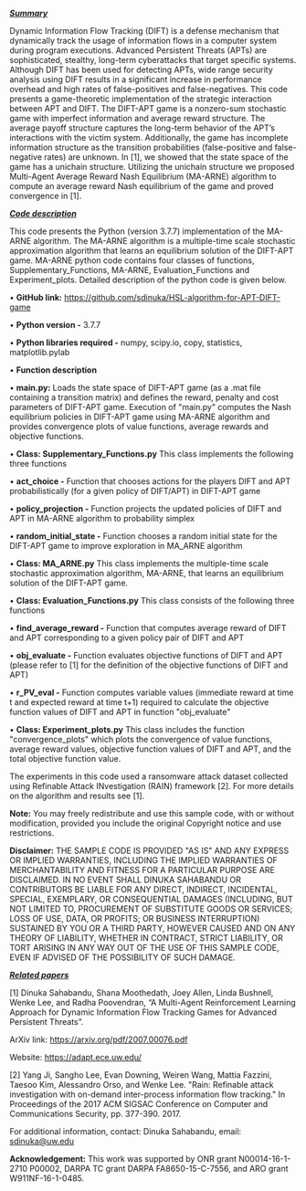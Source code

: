 <b><u><i>Summary</i></u></b>

Dynamic Information Flow Tracking (DIFT) is a defense mechanism that dynamically track the usage of information flows in a computer system during program executions. Advanced Persistent Threats (APTs) are sophisticated, stealthy, long-term cyberattacks that target specific systems. Although DIFT has been used for detecting APTs, wide range security analysis using DIFT results in a significant increase in performance overhead and high rates of false-positives and false-negatives. This code presents a game-theoretic implementation of the strategic interaction between APT and DIFT. The DIFT-APT game is a nonzero-sum stochastic game with imperfect information and average reward structure. The average payoff structure captures the long-term behavior of the APT’s interactions with the victim system.  Additionally, the game has incomplete information structure as the transition probabilities (false-positive and false-negative rates) are unknown. In [1], we showed that the state space of the game has a unichain structure. Utilizing the unichain structure we proposed Multi-Agent Average Reward Nash Equilibrium (MA-ARNE) algorithm to compute an average reward Nash equilibrium of the game and proved convergence in [1].

<b><u><i>Code description</i></u></b>

This code presents the Python (version 3.7.7) implementation of the MA-ARNE algorithm. The MA-ARNE algorithm is a multiple-time scale stochastic approximation algorithm that learns an equilibrium solution of the DIFT-APT game. MA-ARNE python code contains four classes of functions, Supplementary_Functions, MA-ARNE, Evaluation_Functions and Experiment_plots. Detailed description of the python code is given below. 

•	<b>GitHub link:</b> https://github.com/sdinuka/HSL-algorithm-for-APT-DIFT-game

•	<b>Python version -</b> 3.7.7

•	<b>Python libraries required -</b> numpy, scipy.io, copy, statistics, matplotlib.pylab

•	<b>Function description</b> 

•	<b>main.py:</b> Loads the state space of DIFT-APT game (as a .mat file containing a transition matrix) and defines the reward, penalty and cost 		parameters of DIFT-APT game. Execution of "main.py" computes the Nash equilibrium policies in DIFT-APT game using MA-ARNE algorithm and provides 		convergence plots of value functions, average rewards and objective functions. 

•	<b>Class: Supplementary_Functions.py</b>
        This class implements the following three functions
	     
•	<b>act_choice -</b> Function that chooses actions for the players DIFT and APT probabilistically (for a given policy of DIFT/APT) in DIFT-APT game

•	<b>policy_projection -</b> Function projects the updated policies of DIFT and APT in MA-ARNE algorithm to probability simplex 

•	<b>random_initial_state -</b> Function chooses a random initial state for the DIFT-APT game to improve exploration in MA_ARNE algorithm 

•	<b>Class: MA_ARNE.py</b> 
        This class implements the multiple-time scale stochastic approximation algorithm, MA-ARNE, that learns an equilibrium solution of the DIFT-APT game.
	
•	<b>Class: Evaluation_Functions.py</b> 
	This class consists of the following three functions
	
•	<b>find_average_reward -</b> Function that computes average reward of DIFT and APT corresponding to a given policy pair of DIFT and APT

•	<b>obj_evaluate -</b> Function evaluates objective functions of DIFT and APT (please refer to [1] for the definition of the objective functions of DIFT 	and APT)

•	<b>r_PV_eval -</b> Function computes variable values (immediate reward at time t and expected reward at time t+1) required to calculate the objective 		function values of DIFT and APT in function "obj_evaluate" 

•	<b>Class: Experiment_plots.py</b>
	This class includes the function "convergence_plots" which plots the 	convergence of value functions, average reward values, objective function 		values of DIFT and APT, and the total objective function value.
	
The experiments in this code used a ransomware attack dataset collected using Refinable Attack INvestigation (RAIN) framework [2]. For more details on the algorithm and results see [1].

<b>Note:</b> You may freely redistribute and use this sample code, with or without modification, provided you include the original Copyright notice and use restrictions.

<b>Disclaimer:</b> THE SAMPLE CODE IS PROVIDED "AS IS" AND ANY EXPRESS OR IMPLIED WARRANTIES, INCLUDING THE IMPLIED WARRANTIES OF MERCHANTABILITY AND FITNESS FOR A PARTICULAR PURPOSE ARE DISCLAIMED. IN NO EVENT SHALL DINUKA SAHABANDU OR CONTRIBUTORS BE LIABLE FOR ANY DIRECT, INDIRECT, INCIDENTAL, SPECIAL, EXEMPLARY, OR CONSEQUENTIAL DAMAGES (INCLUDING, BUT NOT LIMITED TO, PROCUREMENT OF SUBSTITUTE GOODS OR SERVICES; LOSS OF USE, DATA, OR PROFITS; OR BUSINESS INTERRUPTION) SUSTAINED BY YOU OR A THIRD PARTY, HOWEVER CAUSED AND ON ANY THEORY OF LIABILITY, WHETHER IN CONTRACT, STRICT LIABILITY, OR TORT ARISING IN ANY WAY OUT OF THE USE OF THIS SAMPLE CODE, EVEN IF ADVISED OF THE POSSIBILITY OF SUCH DAMAGE.

<b><u><i>Related papers</b></u></i>
	
[1] Dinuka Sahabandu, Shana Moothedath,  Joey Allen, Linda Bushnell, Wenke Lee, and Radha Poovendran, “A Multi-Agent Reinforcement Learning Approach for Dynamic Information Flow Tracking Games for Advanced Persistent Threats”. 

ArXiv link: https://arxiv.org/pdf/2007.00076.pdf

Website: https://adapt.ece.uw.edu/

[2] Yang Ji, Sangho Lee, Evan Downing, Weiren Wang, Mattia Fazzini, Taesoo Kim, Alessandro Orso, and Wenke Lee. "Rain: Refinable attack investigation with on-demand inter-process information flow tracking." In Proceedings of the 2017 ACM SIGSAC Conference on Computer and Communications Security, pp. 377-390. 2017.

For additional information, contact: Dinuka Sahabandu, email: sdinuka@uw.edu

<b>Acknowledgement:</b> This work was supported by ONR grant N00014-16-1-2710 P00002, DARPA TC grant DARPA FA8650-15-C-7556, and ARO grant W911NF-16-1-0485.






  


